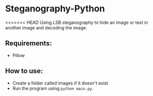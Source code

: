 # Steganography-Python
<<<<<<< HEAD
Using LSB steganography to hide an image or text in another image and decoding the image.

## Requirements:
- Pillow

## How to use:
- Create a folder called images if it doesn't exist
- Run the program using `python main.py`.

